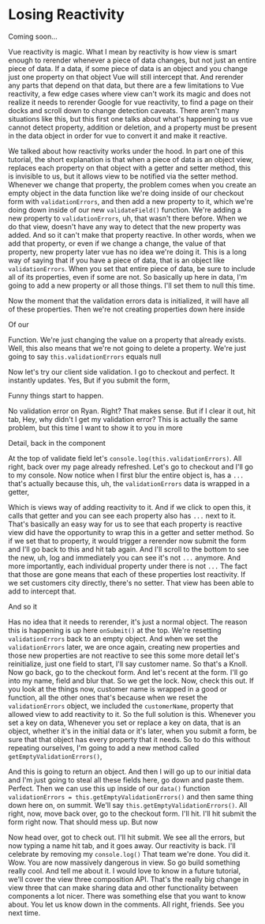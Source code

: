 # Losing Reactivity

Coming soon...

Vue reactivity is magic. What I mean by reactivity is how view is smart enough to
rerender whenever a piece of data changes, but not just an entire piece of data. If a
data, if some piece of data is an object and you change just one property on that
object Vue will still intercept that. And rerender any parts that depend on that
data, but there are a few limitations to Vue reactivity, a few edge cases where view
can't work its magic and does not realize it needs to rerender Google for vue
reactivity, to find a page on their docks and scroll down to change detection
caveats. There aren't many situations like this, but this first one talks about
what's happening to us vue cannot detect property, addition or deletion, and a
property must be present in the data object in order for vue to convert it and make
it reactive.

We talked about how reactivity works under the hood. In part one of this tutorial,
the short explanation is that when a piece of data is an object view, replaces each
property on that object with a getter and setter method, this is invisible to us, but
it allows view to be notified via the setter method. Whenever we change that
property, the problem comes when you create an empty object in the data function like
we're doing inside of our checkout form with `validationErrors`, and then add a new
property to it, which we're doing down inside of our new `validateField()` function.
We're adding a new property to `validationErrors`, uh, that wasn't there before. When
we do that view, doesn't have any way to detect that the new property was added. And
so it can't make that property reactive. In other words, when we add that property,
or even if we change a change, the value of that property, new property later vue
has no idea we're doing it. This is a long way of saying that if you have a piece of
data, that is an object like `validationErrors`. When you set that entire piece of
data, be sure to include all of its properties, even if some are not. So basically up
here in data, I'm going to add a new property or all those things. I'll set them to
null this time.

Now the moment that the validation errors data is initialized, it will have all of
these properties. Then we're not creating properties down here inside

Of our

Function. We're just changing the value on a property that already exists. Well, this
also means that we're not going to delete a property. We're just going to say
`this.validationErrors` equals null

Now let's try our client side validation. I go to checkout and perfect. It instantly
updates. Yes, But if you submit the form,

Funny things start to happen.

No validation error on Ryan. Right? That makes sense. But if I clear it out, hit tab,
Hey, why didn't I get my validation error? This is actually the same problem, but
this time I want to show it to you in more

Detail, back in the component

At the top of validate field let's `console.log(this.validationErrors)`. All
right, back over my page already refreshed. Let's go to checkout and I'll go to my
console. Now notice when I first blur the entire object is, has a `...` that's
actually because this, uh, the `validationErrors` data is wrapped in a getter,

Which is views way of adding reactivity to it. And if we click to open this, it calls
that getter and you can see each property also has `...` next to it. That's basically
an easy way for us to see that each property is reactive view did have the
opportunity to wrap this in a getter and setter method. So if we set that to
property, it would trigger a rerender now submit the form and I'll go back to this
and hit tab again. And I'll scroll to the bottom to see the new, uh, log and
immediately you can see it's not `...` anymore. And more importantly, each
individual property under there is not `...` The fact that those are gone
means that each of these properties lost reactivity. If we set customers city
directly, there's no setter. That view has been able to add to intercept that.

And so it

Has no idea that it needs to rerender, it's just a normal object. The reason this is
happening is up here `onSubmit()` at the top. We're resetting `validationErrors` back to
an empty object. And when we set the `validationErrors` later, we are once again,
creating new properties and those new properties are not reactive to see this some
more detail let's reinitialize, just one field to start, I'll say customer name. So
that's a Knoll. Now go back, go to the checkout form. And let's recent at the form.
I'll go into my name, field and blur that. So we get the lock. Now, check this out.
If you look at the things now, customer name is wrapped in a good or function, all
the other ones that's because when we reset the `validationErrors` object, we included
the `customerName`, property that allowed view to add reactivity to it. So the full
solution is this. Whenever you set a key on data, Whenever you set or replace a key
on data, that is an object, whether it's in the initial data or it's later, when you
submit a form, be sure that that object has every property that it needs. So to do
this without repeating ourselves, I'm going to add a new method called 
`getEmptyValidationErrors()`,

And this is going to return an object. And then I will go up to our initial data and
I'm just going to steal all these fields here, go down and paste them. Perfect. Then
we can use this up inside of our `data()` function `validationErrors = this.getEmptyValidationErrors()`
and then same thing down here on, on summit. We'll say
`this.getEmptyValidationErrors()`. All right, now, move back over, go to the checkout
form. I'll hit. I'll hit submit the form right now. That should mess up. But now

Now head over, got to check out. I'll hit submit. We see all the errors, but now
typing a name hit tab, and it goes away. Our reactivity is back. I'll celebrate by
removing my `console.log()` That team we're done. You did it. Wow. You are now massively
dangerous in view. So go build something really cool. And tell me about it. I would
love to know in a future tutorial, we'll cover the view three composition API. That's
the really big change in view three that can make sharing data and other
functionality between components a lot nicer. There was something else that you want
to know about. You let us know down in the comments. All right, friends. See you next
time.

